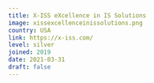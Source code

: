 ```yaml
---
title: X-ISS eXcellence in IS Solutions
image: xissexcellenceinissolutions.png
country: USA
link: https://x-iss.com/
level: silver
joined: 2019
date: 2021-03-31
draft: false
---
```

